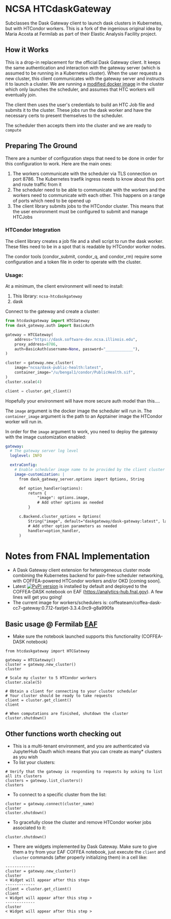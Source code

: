 # NCSA HTCdaskGateway

Subclasses the Dask Gateway client to launch dask clusters in Kubernetes, but
with HTCondor workers. This is a fork of the ingenious original idea by Maria
Acosta at Fermilab as part of their Elastic Analysis Facility project.

## How it Works

This is a drop-in replacement for the official Dask Gateway client. It keeps the
same authentication and interaction with the gateway server (which is assumed to
be running in a Kubernetes cluster). When the user requests a new cluster, this
client communicates with the gateway server and instructs it to launch a
cluster. We are running a
[modified docker image](https://github.com/BenGalewsky/dask-gateway/tree/htcgateway)
in the cluster which only launches the scheduler, and assumes that HTC workers
will eventually join.

The client then uses the user's credentials to build an HTC Job file and submits
it to the cluster. These jobs run the dask worker and have the necessary certs
to present themselves to the scheduler.

The scheduler then accepts them into the cluster and we are ready to `compute`

## Preparing The Ground

There are a number of configuration steps that need to be done in order for this
configuration to work. Here are the main ones:

1. The workers communicate with the scheduler via TLS connection on port 8786.
   The Kubernetes traefik ingress needs to know about this port and route
   traffic from it
2. The scheduler need to be able to communicate with the workers and the workers
   need to communicate with each other. This happens on a range of ports which
   need to be opened up
3. The client library submits jobs to the HTCondor cluster. This means that the
   user environment must be configured to submit and manage HTCJobs

### HTCondor Integration

The client library creates a job file and a shell script to run the dask worker.
These files need to be in a spot that is readable by HTCondor worker nodes.

The condor tools (condor_submit, condor_q, and condor_rm) require some
configuration and a token file in order to operate with the cluster.

### Usage:

At a minimum, the client environment will need to install:

1. This library: `ncsa-htcdaskgateway`
2. dask

Connect to the gateway and create a cluster:

```python
from htcdaskgateway import HTCGateway
from dask_gateway.auth import BasicAuth

gateway = HTCGateway(
    address="https://dask.software-dev.ncsa.illinois.edu",
    proxy_address=8786,
    auth=BasicAuth(username=None, password="____________"),
)

cluster = gateway.new_cluster(
    image="ncsa/dask-public-health:latest",
    container_image="/u/bengal1/condor/PublicHealth.sif",
)
cluster.scale(4)

client = cluster.get_client()
```

Hopefully your environment will have more secure auth model than this....

The `image` argument is the docker image the scheduler will run in. The
`container_image` argument is the path to an Apptainer image the HTCondor worker
will run in.

In order for the `image` argument to work, you need to deploy the gateway with
the image customization enabled:

```yaml
gateway:
  # The gateway server log level
  loglevel: INFO

  extraConfig:
    # Enable scheduler image name to be provided by the client cluster constructor
    image-customization: |
      from dask_gateway_server.options import Options, String

      def option_handler(options):
          return {
              "image": options.image,
              # Add other options as needed
          }

      c.Backend.cluster_options = Options(
          String("image", default="daskgateway/dask-gateway:latest", label="Image"),
          # Add other option parameters as needed
          handler=option_handler,
      )
```

# Notes from FNAL Implementation

- A Dask Gateway client extension for heterogeneous cluster mode combining the
  Kubernetes backend for pain-free scheduler networking, with COFFEA-powered
  HTCondor workers and/or OKD [coming soon].
- Latest
  [![PyPI version](https://badge.fury.io/py/htcdaskgateway.svg)](https://badge.fury.io/py/htcdaskgateway)
  is installed by default and deployed to the COFFEA-DASK notebook on EAF
  (https://analytics-hub.fnal.gov). A few lines will get you going!
- The current image for workers/schedulers is:
  coffeateam/coffea-dask-cc7-gateway:0.7.12-fastjet-3.3.4.0rc9-g8a990fa

## Basic usage @ Fermilab [EAF](https://analytics-hub.fnal.gov)

- Make sure the notebook launched supports this functionality (COFFEA-DASK
  notebook)

```
from htcdaskgateway import HTCGateway

gateway = HTCGateway()
cluster = gateway.new_cluster()
cluster

# Scale my cluster to 5 HTCondor workers
cluster.scale(5)

# Obtain a client for connecting to your cluster scheduler
# Your cluster should be ready to take requests
client = cluster.get_client()
client

# When computations are finished, shutdown the cluster
cluster.shutdown()
```

## Other functions worth checking out

- This is a multi-tenant environment, and you are authenticated via JupyterHub
  Oauth which means that you can create as many\* clusters as you wish
- To list your clusters:

```
# Verify that the gateway is responding to requests by asking to list all its clusters
clusters = gateway.list_clusters()
clusters
```

- To connect to a specific cluster from the list:

```
cluster = gateway.connect(cluster_name)
cluster
cluster.shutdown()
```

- To gracefully close the cluster and remove HTCondor worker jobs associated to
  it:

```
cluster.shutdown()
```

- There are widgets implemented by Dask Gateway. Make sure to give them a try
  from your EAF COFFEA notebook, just execute the `client` and `cluster`
  commands (after properly initializing them) in a cell like:

```
-------------
cluster = gateway.new_cluster()
cluster
< Widget will appear after this step>
-------------
client = cluster.get_client()
client
< Widget will appear after this step >
-------------
cluster
< Widget will appear after this step >
```
